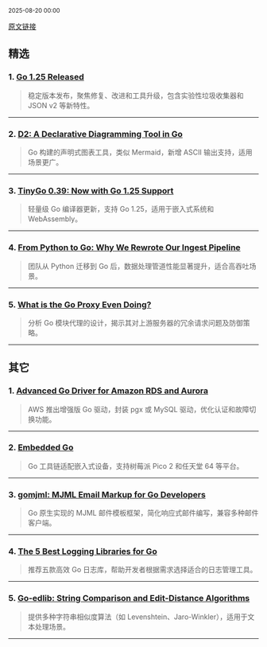 <sub>2025-08-20 00:00</sub>


[原文链接](https://golangweekly.com/issues/566)


## 精选

### 1. [Go 1.25 Released](https://golangweekly.com/link/173113/rss)
> 稳定版本发布，聚焦修复、改进和工具升级，包含实验性垃圾收集器和 JSON v2 等新特性。

---

### 2. [D2: A Declarative Diagramming Tool in Go](https://golangweekly.com/link/173083/rss)
> Go 构建的声明式图表工具，类似 Mermaid，新增 ASCII 输出支持，适用场景更广。

---

### 3. [TinyGo 0.39: Now with Go 1.25 Support](https://golangweekly.com/link/173092/rss)
> 轻量级 Go 编译器更新，支持 Go 1.25，适用于嵌入式系统和 WebAssembly。

---

### 4. [From Python to Go: Why We Rewrote Our Ingest Pipeline](https://golangweekly.com/link/173089/rss)
> 团队从 Python 迁移到 Go 后，数据处理管道性能显著提升，适合高吞吐场景。

---

### 5. [What is the Go Proxy Even Doing?](https://golangweekly.com/link/173087/rss)
> 分析 Go 模块代理的设计，揭示其对上游服务器的冗余请求问题及防御策略。

---

## 其它

### 1. [Advanced Go Driver for Amazon RDS and Aurora](https://golangweekly.com/link/173079/rss)
> AWS 推出增强版 Go 驱动，封装 pgx 或 MySQL 驱动，优化认证和故障切换功能。

---

### 2. [Embedded Go](https://golangweekly.com/link/173080/rss)
> Go 工具链适配嵌入式设备，支持树莓派 Pico 2 和任天堂 64 等平台。

---

### 3. [gomjml: MJML Email Markup for Go Developers](https://golangweekly.com/link/173090/rss)
> Go 原生实现的 MJML 邮件模板框架，简化响应式邮件编写，兼容多种邮件客户端。

---

### 4. [The 5 Best Logging Libraries for Go](https://golangweekly.com/link/173095/rss)
> 推荐五款高效 Go 日志库，帮助开发者根据需求选择适合的日志管理工具。

---

### 5. [Go-edlib: String Comparison and Edit-Distance Algorithms](https://golangweekly.com/link/173096/rss)
> 提供多种字符串相似度算法（如 Levenshtein、Jaro-Winkler），适用于文本处理场景。

---
    